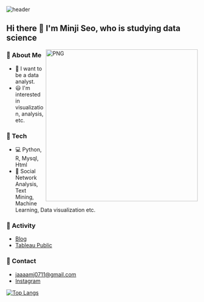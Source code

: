 ![header](https://capsule-render.vercel.app/api?type=soft&color=auto&height=100&section=header&text=Thanks%20for%20visiting&fontSize=50&animation=twinkling)


## Hi there 👋 I'm Minji Seo, who is studying data science

<img align="right" alt="PNG" src = "https://user-images.githubusercontent.com/55734436/137735236-6fd14268-98c2-4db9-9ab6-23fe278a2d12.PNG" width="400px" />

### :information_desk_person: About Me
- :pray: I want to be a data analyst.
- :smiley: I'm interested in visualization, analysis, etc.



### :wrench: Tech
- :computer: Python, R, Mysql, Html
- :dizzy: Social Network Analysis, Text Mining, Machine Learning, Data visualization etc.

### :dancers: Activity
- [Blog](https://jaaamj.tistory.com/)
- [Tableau Public](https://public.tableau.com/profile/.67896072#!/)
### :email: Contact
- jaaaamj0711@gmail.com
- [Instagram](https://www.instagram.com/mingzss/)   


[![Top Langs](https://github-readme-stats.vercel.app/api/top-langs/?username=jaaaamj0711&layout=compact)](https://github.com/anuraghazra/github-readme-stats)


